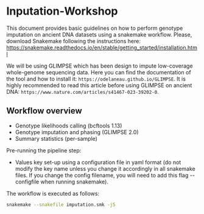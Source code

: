 # Inputation-Workshop

This document provides basic guidelines on how to perform genotype imputation on ancient DNA datasets using a snakemake workflow. Please, download Snakemake following the instructions here: https://snakemake.readthedocs.io/en/stable/getting_started/installation.html

We will be using GLIMPSE which has been design to impute low-coverage whole-genome sequencing data. Here you can find the documentation of the tool and how to install it: ```https://odelaneau.github.io/GLIMPSE```. It is highly recommended to read this article before using GLIMPSE on ancient DNA: ```https://www.nature.com/articles/s41467-023-39202-0```.

## Workflow overview
- Genotype likelihoods calling (bcftools 1.13)
- Genotype imputation and phasing (GLIMPSE 2.0)
- Summary statistics (per-sample)

Pre-running the pipeline step:
- Values key set-up using a configuration file in yaml format (do not modify the key name unless you change it accordingly in all snakemake files. If you change the config filename, you will need to add this flag --configfile when running snakemake).

The workflow is executed as follows:

```bash 
snakemake --snakefile imputation.smk -j5
```
